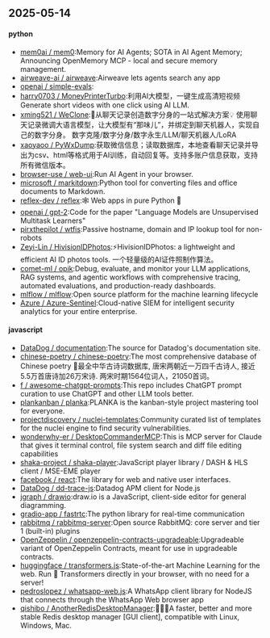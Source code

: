 ## 2025-05-14

#### python
* [mem0ai / mem0](https://github.com/mem0ai/mem0):Memory for AI Agents; SOTA in AI Agent Memory; Announcing OpenMemory MCP - local and secure memory management.
* [airweave-ai / airweave](https://github.com/airweave-ai/airweave):Airweave lets agents search any app
* [openai / simple-evals](https://github.com/openai/simple-evals):
* [harry0703 / MoneyPrinterTurbo](https://github.com/harry0703/MoneyPrinterTurbo):利用AI大模型，一键生成高清短视频 Generate short videos with one click using AI LLM.
* [xming521 / WeClone](https://github.com/xming521/WeClone):🚀从聊天记录创造数字分身的一站式解决方案💡 使用聊天记录微调大语言模型，让大模型有“那味儿”，并绑定到聊天机器人，实现自己的数字分身。 数字克隆/数字分身/数字永生/LLM/聊天机器人/LoRA
* [xaoyaoo / PyWxDump](https://github.com/xaoyaoo/PyWxDump):获取微信信息；读取数据库，本地查看聊天记录并导出为csv、html等格式用于AI训练，自动回复等。支持多账户信息获取，支持所有微信版本。
* [browser-use / web-ui](https://github.com/browser-use/web-ui):Run AI Agent in your browser.
* [microsoft / markitdown](https://github.com/microsoft/markitdown):Python tool for converting files and office documents to Markdown.
* [reflex-dev / reflex](https://github.com/reflex-dev/reflex):🕸️ Web apps in pure Python 🐍
* [openai / gpt-2](https://github.com/openai/gpt-2):Code for the paper "Language Models are Unsupervised Multitask Learners"
* [pirxthepilot / wtfis](https://github.com/pirxthepilot/wtfis):Passive hostname, domain and IP lookup tool for non-robots
* [Zeyi-Lin / HivisionIDPhotos](https://github.com/Zeyi-Lin/HivisionIDPhotos):⚡️HivisionIDPhotos: a lightweight and efficient AI ID photos tools. 一个轻量级的AI证件照制作算法。
* [comet-ml / opik](https://github.com/comet-ml/opik):Debug, evaluate, and monitor your LLM applications, RAG systems, and agentic workflows with comprehensive tracing, automated evaluations, and production-ready dashboards.
* [mlflow / mlflow](https://github.com/mlflow/mlflow):Open source platform for the machine learning lifecycle
* [Azure / Azure-Sentinel](https://github.com/Azure/Azure-Sentinel):Cloud-native SIEM for intelligent security analytics for your entire enterprise.

#### javascript
* [DataDog / documentation](https://github.com/DataDog/documentation):The source for Datadog's documentation site.
* [chinese-poetry / chinese-poetry](https://github.com/chinese-poetry/chinese-poetry):The most comprehensive database of Chinese poetry 🧶最全中华古诗词数据库, 唐宋两朝近一万四千古诗人, 接近5.5万首唐诗加26万宋诗. 两宋时期1564位词人，21050首词。
* [f / awesome-chatgpt-prompts](https://github.com/f/awesome-chatgpt-prompts):This repo includes ChatGPT prompt curation to use ChatGPT and other LLM tools better.
* [plankanban / planka](https://github.com/plankanban/planka):PLANKA is the kanban-style project mastering tool for everyone.
* [projectdiscovery / nuclei-templates](https://github.com/projectdiscovery/nuclei-templates):Community curated list of templates for the nuclei engine to find security vulnerabilities.
* [wonderwhy-er / DesktopCommanderMCP](https://github.com/wonderwhy-er/DesktopCommanderMCP):This is MCP server for Claude that gives it terminal control, file system search and diff file editing capabilities
* [shaka-project / shaka-player](https://github.com/shaka-project/shaka-player):JavaScript player library / DASH & HLS client / MSE-EME player
* [facebook / react](https://github.com/facebook/react):The library for web and native user interfaces.
* [DataDog / dd-trace-js](https://github.com/DataDog/dd-trace-js):Datadog APM client for Node.js
* [jgraph / drawio](https://github.com/jgraph/drawio):draw.io is a JavaScript, client-side editor for general diagramming.
* [gradio-app / fastrtc](https://github.com/gradio-app/fastrtc):The python library for real-time communication
* [rabbitmq / rabbitmq-server](https://github.com/rabbitmq/rabbitmq-server):Open source RabbitMQ: core server and tier 1 (built-in) plugins
* [OpenZeppelin / openzeppelin-contracts-upgradeable](https://github.com/OpenZeppelin/openzeppelin-contracts-upgradeable):Upgradeable variant of OpenZeppelin Contracts, meant for use in upgradeable contracts.
* [huggingface / transformers.js](https://github.com/huggingface/transformers.js):State-of-the-art Machine Learning for the web. Run 🤗 Transformers directly in your browser, with no need for a server!
* [pedroslopez / whatsapp-web.js](https://github.com/pedroslopez/whatsapp-web.js):A WhatsApp client library for NodeJS that connects through the WhatsApp Web browser app
* [qishibo / AnotherRedisDesktopManager](https://github.com/qishibo/AnotherRedisDesktopManager):🚀🚀🚀A faster, better and more stable Redis desktop manager [GUI client], compatible with Linux, Windows, Mac.

